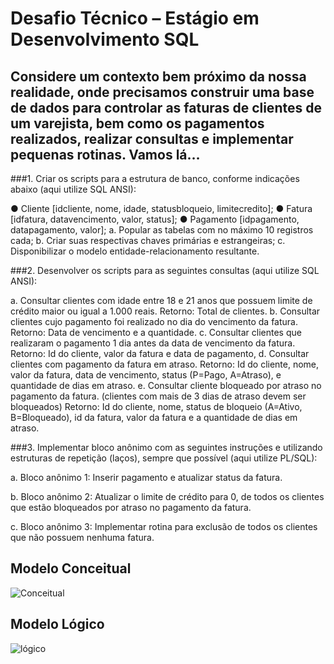 # Desafio Técnico – Estágio em Desenvolvimento SQL

## Considere um contexto bem próximo da nossa realidade, onde precisamos construir uma base de dados para controlar as faturas de clientes de um varejista, bem como os pagamentos realizados, realizar consultas e implementar pequenas rotinas. Vamos lá…

###1. Criar os scripts para a estrutura de banco, conforme indicações abaixo (aqui utilize SQL ANSI):

● Cliente [idcliente, nome, idade, statusbloqueio, limitecredito];
● Fatura [idfatura, datavencimento, valor, status];
● Pagamento [idpagamento, datapagamento, valor];
  a. Popular as tabelas com no máximo 10 registros cada;
  b. Criar suas respectivas chaves primárias e estrangeiras;
  c. Disponibilizar o modelo entidade-relacionamento resultante.
  
  
###2. Desenvolver os scripts para as seguintes consultas (aqui utilize SQL ANSI):

a. Consultar clientes com idade entre 18 e 21 anos que possuem limite de crédito maior ou igual a 1.000 reais.
  Retorno: Total de clientes.
b. Consultar clientes cujo pagamento foi realizado no dia do vencimento da fatura.
  Retorno: Data de vencimento e a quantidade.
c. Consultar clientes que realizaram o pagamento 1 dia antes da data de vencimento da fatura.
  Retorno: Id do cliente, valor da fatura e data de pagamento,
d. Consultar clientes com pagamento da fatura em atraso.
  Retorno: Id do cliente, nome, valor da fatura, data de vencimento, status (P=Pago, A=Atraso), e quantidade de dias em atraso.
e. Consultar cliente bloqueado por atraso no pagamento da fatura. (clientes com mais de 3 dias de atraso devem ser bloqueados)
  Retorno: Id do cliente, nome, status de bloqueio (A=Ativo, B=Bloqueado), id da fatura, valor da fatura e a quantidade de dias em atraso.


###3. Implementar bloco anônimo com as seguintes instruções e utilizando estruturas de repetição (laços), sempre que possível (aqui utilize PL/SQL):

a. Bloco anônimo 1: Inserir pagamento e atualizar status da fatura.

b. Bloco anônimo 2: Atualizar o limite de crédito para 0, de todos os clientes que estão bloqueados por atraso no pagamento da fatura.

c. Bloco anônimo 3: Implementar rotina para exclusão de todos os clientes que não possuem nenhuma fatura.



## Modelo Conceitual

![Conceitual](https://user-images.githubusercontent.com/89050107/219829332-01ee8072-3b28-4c29-b67d-66d3f622fa71.png)

## Modelo Lógico

![lógico](https://user-images.githubusercontent.com/89050107/219923077-a356bb49-ce06-4009-b38b-92302abe7517.jpg)

